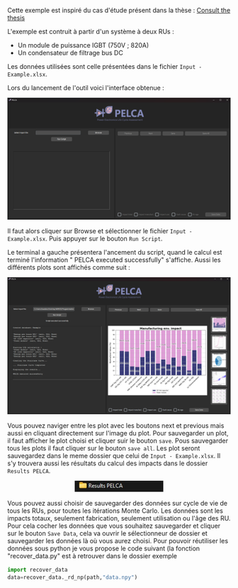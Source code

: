 Cette exemple est inspiré du cas d'étude présent dans la thèse :
[Consult the thesis](https://theses.hal.science/tel-04659788)

L'exemple est contruit à partir d'un système à deux RUs :
- Un module de puissance IGBT (750V ; 820A)
- Un condensateur de filtrage bus DC

Les données utilisées sont celle présentées dans le fichier `Input - Example.xlsx`.

Lors du lancement de l'outil voici l'interface obtenue :

<div align="center">
    <img src="../Images/exemple2.png" width="1000"/>
</div> 

Il faut alors cliquer sur Browse et sélectionner le fichier `Input - Example.xlsx`. Puis appuyer sur le bouton `Run Script`.

Le terminal a gauche présentera l'ancement du script, quand le calcul est terminé l'information " PELCA executed successfully" s'affiche.
Aussi les différents plots sont affichés comme suit :
<div align="center">
    <img src="../Images/exemple1.png" width="1000"/>
</div>

Vous pouvez naviger entre les plot avec les boutons next et previous mais aussi en cliquant directement sur l'image du plot.
Pour sauvegarder un plot, il faut afficher le plot choisi et cliquer suir le bouton `save`. Pous sauvegarder tous les plots il faut cliquer sur le bouton `save all`.
Les plot seront sauvegardez dans le meme dossier que celui de `Input - Example.xlsx`. Il s'y trouvera aussi les résultats du calcul des impacts dans le dossier `Results PELCA`.
<div align="center">
    <img src="../Images/exemple3.jpg" width="200"/>
</div> 

Vous pouvez aussi choisir de sauvegarder des données sur cycle de vie de tous les RUs, pour toutes les itérations Monte Carlo. Les données sont les impacts totaux, seulement fabrication, seulement utilisation ou l'âge des RU. Pour cela cocher les données que vous souhaitez sauvegarder et cliquer sur le bouton `Save Data`, cela va ouvrir le sélectionneur de dossier et sauvegarder les données là où vous aurez choisi.
Pour pouvoir réutiliser les données sous python je vous propose le code suivant (la fonction "recover_data.py" est à retrouver dans le dossier exemple

```python
import recover_data
data=recover_data._rd_np(path,"data.npy")
```
